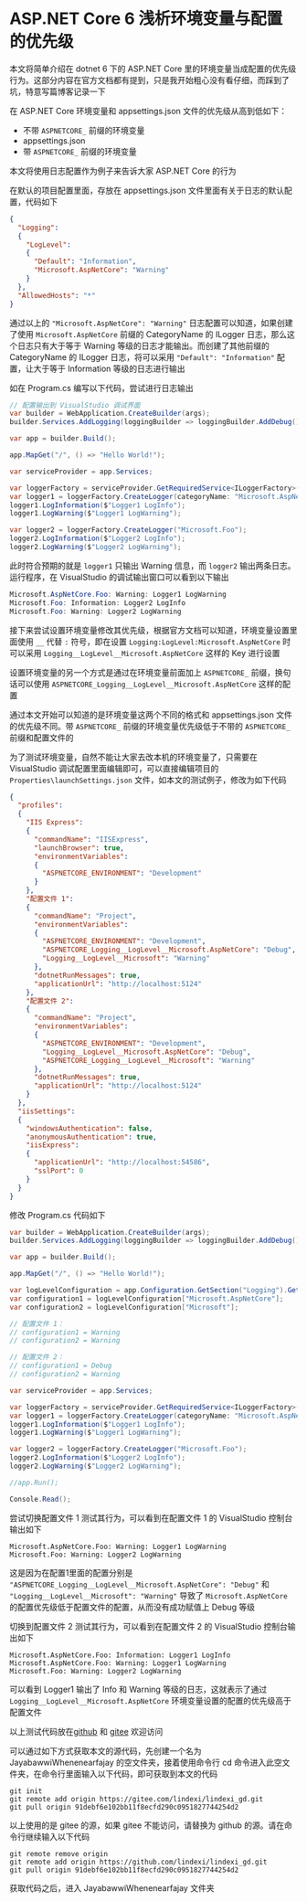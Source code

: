 # ASP.NET Core 6 浅析环境变量与配置的优先级

本文将简单介绍在 dotnet 6 下的 ASP.NET Core 里的环境变量当成配置的优先级行为。这部分内容在官方文档都有提到，只是我开始粗心没有看仔细，而踩到了坑，特意写篇博客记录一下

<!--more-->
<!-- 发布 -->
<!-- 博客 -->

在 ASP.NET Core 环境变量和 appsettings.json 文件的优先级从高到低如下：

- 不带 `ASPNETCORE_` 前缀的环境变量
- appsettings.json
- 带 `ASPNETCORE_` 前缀的环境变量

本文将使用日志配置作为例子来告诉大家 ASP.NET Core 的行为

在默认的项目配置里面，存放在 appsettings.json 文件里面有关于日志的默认配置，代码如下

```json
{
  "Logging": 
  {
    "LogLevel": 
    {
      "Default": "Information",
      "Microsoft.AspNetCore": "Warning"
    }
  },
  "AllowedHosts": "*"
}

```

通过以上的 `"Microsoft.AspNetCore": "Warning"` 日志配置可以知道，如果创建了使用 `Microsoft.AspNetCore` 前缀的 CategoryName 的 ILogger 日志，那么这个日志只有大于等于 Warning 等级的日志才能输出。而创建了其他前缀的 CategoryName 的 ILogger 日志，将可以采用 `"Default": "Information"` 配置，让大于等于 Information 等级的日志进行输出

如在 Program.cs 编写以下代码，尝试进行日志输出

```csharp
// 配置输出到 VisualStudio 调试界面
var builder = WebApplication.CreateBuilder(args);
builder.Services.AddLogging(loggingBuilder => loggingBuilder.AddDebug());

var app = builder.Build();

app.MapGet("/", () => "Hello World!");

var serviceProvider = app.Services;

var loggerFactory = serviceProvider.GetRequiredService<ILoggerFactory>();
var logger1 = loggerFactory.CreateLogger(categoryName: "Microsoft.AspNetCore.Foo");
logger1.LogInformation($"Logger1 LogInfo");
logger1.LogWarning($"Logger1 LogWarning");

var logger2 = loggerFactory.CreateLogger("Microsoft.Foo");
logger2.LogInformation($"Logger2 LogInfo");
logger2.LogWarning($"Logger2 LogWarning");
```

此时符合预期的就是 `logger1` 只输出 Warning 信息，而 `logger2` 输出两条日志。运行程序，在 VisualStudio 的调试输出窗口可以看到以下输出

```csharp
Microsoft.AspNetCore.Foo: Warning: Logger1 LogWarning
Microsoft.Foo: Information: Logger2 LogInfo
Microsoft.Foo: Warning: Logger2 LogWarning
```

接下来尝试设置环境变量修改其优先级，根据官方文档可以知道，环境变量设置里面使用 `__` 代替 `:` 符号，即在设置 `Logging:LogLevel:Microsoft.AspNetCore` 时可以采用 `Logging__LogLevel__Microsoft.AspNetCore` 这样的 Key 进行设置

设置环境变量的另一个方式是通过在环境变量前面加上 `ASPNETCORE_` 前缀，换句话可以使用 `ASPNETCORE_Logging__LogLevel__Microsoft.AspNetCore` 这样的配置

通过本文开始可以知道的是环境变量这两个不同的格式和 appsettings.json 文件的优先级不同。带 `ASPNETCORE_` 前缀的环境变量优先级低于不带的 `ASPNETCORE_` 前缀和配置文件的

为了测试环境变量，自然不能让大家去改本机的环境变量了，只需要在 VisualStudio 调试配置里面编辑即可，可以直接编辑项目的 `Properties\launchSettings.json` 文件，如本文的测试例子，修改为如下代码

```json
{
  "profiles": 
  {
    "IIS Express": 
    {
      "commandName": "IISExpress",
      "launchBrowser": true,
      "environmentVariables": 
      {
        "ASPNETCORE_ENVIRONMENT": "Development"
      }
    },
    "配置文件 1": 
    {
      "commandName": "Project",
      "environmentVariables": 
      {
        "ASPNETCORE_ENVIRONMENT": "Development",
        "ASPNETCORE_Logging__LogLevel__Microsoft.AspNetCore": "Debug",
        "Logging__LogLevel__Microsoft": "Warning"
      },
      "dotnetRunMessages": true,
      "applicationUrl": "http://localhost:5124"
    },
    "配置文件 2": 
    {
      "commandName": "Project",
      "environmentVariables": 
      {
        "ASPNETCORE_ENVIRONMENT": "Development",
        "Logging__LogLevel__Microsoft.AspNetCore": "Debug",
        "ASPNETCORE_Logging__LogLevel__Microsoft": "Warning"
      },
      "dotnetRunMessages": true,
      "applicationUrl": "http://localhost:5124"
    }
  },
  "iisSettings": 
  {
    "windowsAuthentication": false,
    "anonymousAuthentication": true,
    "iisExpress": 
    {
      "applicationUrl": "http://localhost:54586",
      "sslPort": 0
    }
  }
}
```

修改 Program.cs 代码如下

```csharp
var builder = WebApplication.CreateBuilder(args);
builder.Services.AddLogging(loggingBuilder => loggingBuilder.AddDebug());

var app = builder.Build();

app.MapGet("/", () => "Hello World!");

var logLevelConfiguration = app.Configuration.GetSection("Logging").GetSection("LogLevel");
var configuration1 = logLevelConfiguration["Microsoft.AspNetCore"];
var configuration2 = logLevelConfiguration["Microsoft"];

// 配置文件 1：
// configuration1 = Warning
// configuration2 = Warning

// 配置文件 2：
// configuration1 = Debug
// configuration2 = Warning

var serviceProvider = app.Services;

var loggerFactory = serviceProvider.GetRequiredService<ILoggerFactory>();
var logger1 = loggerFactory.CreateLogger(categoryName: "Microsoft.AspNetCore.Foo");
logger1.LogInformation($"Logger1 LogInfo");
logger1.LogWarning($"Logger1 LogWarning");

var logger2 = loggerFactory.CreateLogger("Microsoft.Foo");
logger2.LogInformation($"Logger2 LogInfo");
logger2.LogWarning($"Logger2 LogWarning");

//app.Run();

Console.Read();
```

尝试切换配置文件 1 测试其行为，可以看到在配置文件 1 的 VisualStudio 控制台输出如下

```
Microsoft.AspNetCore.Foo: Warning: Logger1 LogWarning
Microsoft.Foo: Warning: Logger2 LogWarning
```

这是因为在配置1里面的配置分别是 `"ASPNETCORE_Logging__LogLevel__Microsoft.AspNetCore": "Debug"` 和 `"Logging__LogLevel__Microsoft": "Warning"` 导致了 `Microsoft.AspNetCore` 的配置优先级低于配置文件的配置，从而没有成功赋值上 Debug 等级

切换到配置文件 2 测试其行为，可以看到在配置文件 2 的 VisualStudio 控制台输出如下

```
Microsoft.AspNetCore.Foo: Information: Logger1 LogInfo
Microsoft.AspNetCore.Foo: Warning: Logger1 LogWarning
Microsoft.Foo: Warning: Logger2 LogWarning
```

可以看到 Logger1 输出了 Info 和 Warning 等级的日志，这就表示了通过 `Logging__LogLevel__Microsoft.AspNetCore` 环境变量设置的配置的优先级高于配置文件

以上测试代码放在[github](https://github.com/lindexi/lindexi_gd/tree/91debf6e102bb11f8ecfd290c0951827744254d2/JayabawwiWhenenearfajay) 和 [gitee](https://gitee.com/lindexi/lindexi_gd/tree/91debf6e102bb11f8ecfd290c0951827744254d2/JayabawwiWhenenearfajay) 欢迎访问

可以通过如下方式获取本文的源代码，先创建一个名为 JayabawwiWhenenearfajay 的空文件夹，接着使用命令行 cd 命令进入此空文件夹，在命令行里面输入以下代码，即可获取到本文的代码

```
git init
git remote add origin https://gitee.com/lindexi/lindexi_gd.git
git pull origin 91debf6e102bb11f8ecfd290c0951827744254d2
```

以上使用的是 gitee 的源，如果 gitee 不能访问，请替换为 github 的源。请在命令行继续输入以下代码

```
git remote remove origin
git remote add origin https://github.com/lindexi/lindexi_gd.git
git pull origin 91debf6e102bb11f8ecfd290c0951827744254d2
```

获取代码之后，进入 JayabawwiWhenenearfajay 文件夹